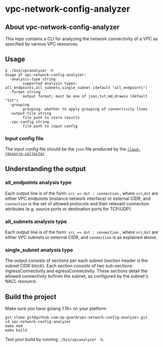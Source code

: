 # vpc-network-config-analyzer

## About vpc-network-config-analyzer
This repo contains a CLI for analyzing the network connectivity of a VPC as specified by various VPC resources.


## Usage
```
$ ./bin/vpcanalyzer -h
Usage of vpc-network-config-analyzer:
  -analysis-type string
        supported analysis types: all_endpoints,all_subnets,single_subnet (default "all_endpoints")
  -format string
        output format; must be one of json,txt,md,drawio (default "txt")
  -grouping
        grouping: whether to apply grouping of connectivity lines
  -output-file string
        file path to store results
  -vpc-config string
        file path to input config

```

### Input config file
The input config file should be the `json` file produced by the [`cloud-resource-collector`](https://github.com/np-guard/cloud-resource-collector)

## Understanding the output

### all_endpoints analysis type
Each output line is of the form: `src => dst : connection` , where `src`,`dst` are either VPC endpoints (instance network interface) or external CIDR, and `connection` is the set of allowed protocols and their relevant connection attributes (e.g. source ports or destination ports for TCP/UDP).

### all_subnets analysis type 
Each output line is of the form: `src => dst : connection` , where `src`,`dst` are either VPC subnets or external CIDR, and `connection` is as explained above.

### single_subnet analysis type 
The output consists of sections per each subnet (section header is the subnet CIDR block). Each section consists of two sub-sections: ingressConnectivity and egressConnectivity. These sections detail the allowed connectivity to/from the subnet, as configured by the subnet's NACL resource.

## Build the project

Make sure you have golang 1.19+ on your platform

```commandline
git clone git@github.com:np-guard/vpc-network-config-analyzer.git
cd vpc-network-config-analyzer
make mod 
make build
```

Test your build by running `./bin/vpcanalyzer -h`.



